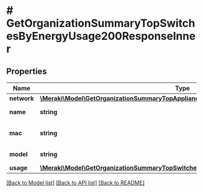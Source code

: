 # # GetOrganizationSummaryTopSwitchesByEnergyUsage200ResponseInner

## Properties

Name | Type | Description | Notes
------------ | ------------- | ------------- | -------------
**network** | [**\Meraki\Model\GetOrganizationSummaryTopAppliancesByUtilization200ResponseInnerNetwork**](GetOrganizationSummaryTopAppliancesByUtilization200ResponseInnerNetwork.md) |  | [optional]
**name** | **string** | Name of the switch | [optional]
**mac** | **string** | Mac address of the switch | [optional]
**model** | **string** | Model of the switch | [optional]
**usage** | [**\Meraki\Model\GetOrganizationSummaryTopSwitchesByEnergyUsage200ResponseInnerUsage**](GetOrganizationSummaryTopSwitchesByEnergyUsage200ResponseInnerUsage.md) |  | [optional]

[[Back to Model list]](../../README.md#models) [[Back to API list]](../../README.md#endpoints) [[Back to README]](../../README.md)
